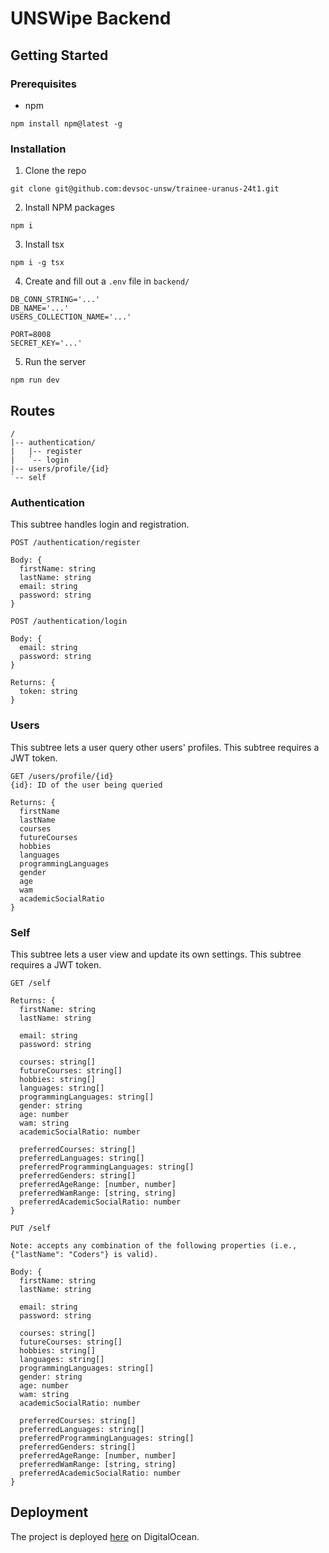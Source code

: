 # UNSWipe Backend

## Getting Started
### Prerequisites
* npm
```
npm install npm@latest -g
```

### Installation
1. Clone the repo
```
git clone git@github.com:devsoc-unsw/trainee-uranus-24t1.git
```

2. Install NPM packages
```
npm i
```

3. Install tsx
```
npm i -g tsx
```

4. Create and fill out a `.env` file in `backend/`
```
DB_CONN_STRING='...'
DB_NAME='...'
USERS_COLLECTION_NAME='...'

PORT=8008
SECRET_KEY='...'
```

5. Run the server
```
npm run dev
```

## Routes
```
/
|-- authentication/
|   |-- register
|   `-- login
|-- users/profile/{id}
`-- self
```

### Authentication
This subtree handles login and registration.

```
POST /authentication/register

Body: {
  firstName: string
  lastName: string
  email: string
  password: string
}
```

```
POST /authentication/login

Body: {
  email: string
  password: string
}

Returns: {
  token: string
}
```

### Users
This subtree lets a user query other users' profiles. This subtree requires a JWT token.

```
GET /users/profile/{id}
{id}: ID of the user being queried

Returns: {
  firstName
  lastName
  courses
  futureCourses
  hobbies
  languages
  programmingLanguages
  gender
  age
  wam
  academicSocialRatio
}
```

### Self
This subtree lets a user view and update its own settings. This subtree requires a JWT token.

```
GET /self

Returns: {
  firstName: string
  lastName: string

  email: string
  password: string

  courses: string[]
  futureCourses: string[]
  hobbies: string[]
  languages: string[]
  programmingLanguages: string[]
  gender: string
  age: number
  wam: string
  academicSocialRatio: number

  preferredCourses: string[]
  preferredLanguages: string[]
  preferredProgrammingLanguages: string[]
  preferredGenders: string[]
  preferredAgeRange: [number, number]
  preferredWamRange: [string, string]
  preferredAcademicSocialRatio: number
}
```

```
PUT /self

Note: accepts any combination of the following properties (i.e., {"lastName": "Coders"} is valid).

Body: {
  firstName: string
  lastName: string

  email: string
  password: string

  courses: string[]
  futureCourses: string[]
  hobbies: string[]
  languages: string[]
  programmingLanguages: string[]
  gender: string
  age: number
  wam: string
  academicSocialRatio: number

  preferredCourses: string[]
  preferredLanguages: string[]
  preferredProgrammingLanguages: string[]
  preferredGenders: string[]
  preferredAgeRange: [number, number]
  preferredWamRange: [string, string]
  preferredAcademicSocialRatio: number
}
```

## Deployment
The project is deployed [here](https://backend-3y9ja.ondigitalocean.app) on DigitalOcean.

